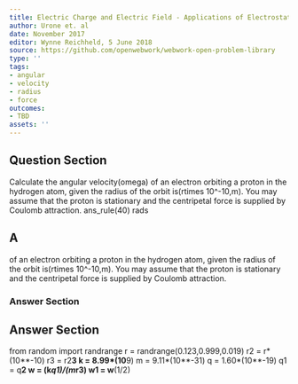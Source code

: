 ```yaml
---
title: Electric Charge and Electric Field - Applications of Electrostatics
author: Urone et. al
date: November 2017
editor: Wynne Reichheld, 5 June 2018
source: https://github.com/openwebwork/webwork-open-problem-library
type: ''
tags:
- angular
- velocity
- radius
- force
outcomes:
- TBD
assets: ''
---
```


## Question Section 

Calculate the angular velocity(omega) of an electron orbiting a proton in the hydrogen atom, given the radius of the orbit is(rtimes 10^-10,m). You may assume that the proton is stationary and the centripetal force is supplied by Coulomb attraction.
ans_rule(40) rads

## A
of an electron orbiting a proton in the hydrogen atom, given the radius of the orbit is(rtimes 10^-10,m). You may assume that the proton is stationary and the centripetal force is supplied by Coulomb attraction.
### Answer Section


## Answer Section

from random import randrange
r = randrange(0.123,0.999,0.019)
r2 = r*(10**-10)
r3 = r2**3
k = 8.99*(10**9)
m = 9.11*(10**-31)
q = 1.60*(10**-19)
q1 = q**2
w = (k*q1)/(m*r3)
w1 = w**(1/2)